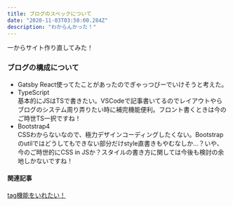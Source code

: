 ```yaml
---
title: ブログのスペックについて
date: "2020-11-03T03:50:00.284Z"
description: "わからんかった！"
---
```


一からサイト作り直してみた！

### ブログの構成について
- Gatsby
React使ってたことがあったのでぎゃっつびーでいけそうと考えた。
- TypeScript  
基本的にJSはTSで書きたい。VSCodeで記事書いてるのでレイアウトやらブログのシステム周り弄りたい時に補完機能便利。フロント書くときは今のご時世TS一択ですね！
- Bootstrap4  
CSSわからないなので、極力デザインコーディングしたくない。Bootstrapのutilではどうしてもできない部分だけstyle直書きもやむなしか…？いや、今のご時世的にCSS in JSか？スタイルの書き方に関しては今後も検討の余地しかないですね！

#### 関連記事
[tag機能をいれたい！](/tag-function)